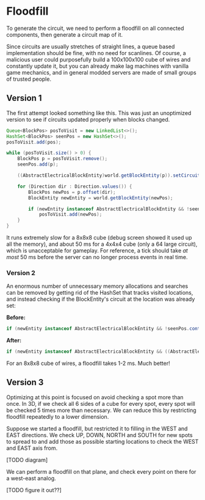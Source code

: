 # Floodfill

To generate the circuit, we need to perform a floodfill on all connected components, then generate a circuit map of it.

Since circuits are usually stretches of straight lines, a queue based implementation should be fine, with no need for scanlines. Of course, a malicious user could purposefully build a 100x100x100 cube of wires and constantly update it, but you can already make lag machines with vanilla game mechanics, and in general modded servers are made of small groups of trusted people.



## Version 1

The first attempt looked something like this. This was just an unoptimized version to see if circuits updated properly when blocks changed.

```java
Queue<BlockPos> posToVisit = new LinkedList<>();
HashSet<BlockPos> seenPos = new HashSet<>();
posToVisit.add(pos);

while (posToVisit.size() > 0) {
    BlockPos p = posToVisit.remove();
    seenPos.add(p);

    ((AbstractElectricalBlockEntity)world.getBlockEntity(p)).setCircuit(this);

    for (Direction dir : Direction.values()) {
        BlockPos newPos = p.offset(dir);
        BlockEntity newEntity = world.getBlockEntity(newPos);

        if (newEntity instanceof AbstractElectricalBlockEntity && !seenPos.contains(newPos))
            posToVisit.add(newPos);
    }
}
```

It runs extremely slow for a 8x8x8 cube (debug screen showed it used up all the memory), and about 50 ms for a 4x4x4 cube (only a 64 large circuit), which is unacceptable for gameplay. For reference, a tick should take *at most* 50 ms before the server can no longer process events in real time.



### Version 2

An enormous number of unnecessary memory allocations and searches can be removed by getting rid of the HashSet that tracks visited locations, and instead checking if the BlockEntity's circuit at the location was already set:

**Before:**

```java
if (newEntity instanceof AbstractElectricalBlockEntity && !seenPos.contains(newPos))
```

**After:**

```java
if (newEntity instanceof AbstractElectricalBlockEntity && ((AbstractElectricalBlockEntity)newEntity).getCircuit() != this)
```

For an 8x8x8 cube of wires, a floodfill takes 1-2 ms. Much better!



## Version 3

Optimizing at this point is focused on avoid checking a spot more than once. In 3D, if we check all 6 sides of a cube for every spot, every spot will be checked 5 times more than necessary. We can reduce this by restricting floodfill repeatedly to a lower dimension.

Suppose we started a floodfill, but restricted it to filling in the WEST and EAST directions. We check UP, DOWN, NORTH and SOUTH for new spots to spread to and add those as possible starting locations to check the WEST and EAST axis from.

[TODO diagram]

We can perform a floodfill on that plane, and check every point on there for a west-east analog.

[TODO figure it out??]